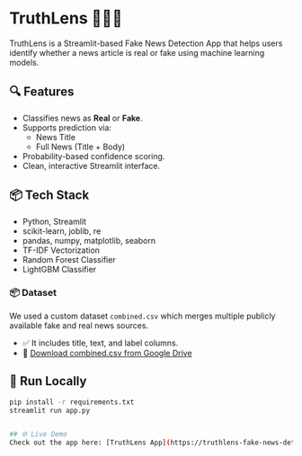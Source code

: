 # TruthLens 🕵️‍♂️📰

TruthLens is a Streamlit-based Fake News Detection App that helps users identify whether a news article is real or fake using machine learning models.

## 🔍 Features

- Classifies news as **Real** or **Fake**.
- Supports prediction via:
  - News Title
  - Full News (Title + Body)
- Probability-based confidence scoring.
- Clean, interactive Streamlit interface.

## 📦 Tech Stack

- Python, Streamlit
- scikit-learn, joblib, re
- pandas, numpy, matplotlib, seaborn
- TF-IDF Vectorization
- Random Forest Classifier
- LightGBM Classifier

### 📦 Dataset

We used a custom dataset `combined.csv` which merges multiple publicly available fake and real news sources.

- ✅ It includes title, text, and label columns.
- 🔗 [Download combined.csv from Google Drive](https://drive.google.com/file/d/1sUHu6q3J9WgZBmk2O7AGXIxsF8Gg4u1D/view?usp=sharing)


## 🚀 Run Locally

```bash
pip install -r requirements.txt
streamlit run app.py


## 🌐 Live Demo
Check out the app here: [TruthLens App](https://truthlens-fake-news-detector.streamlit.app)
